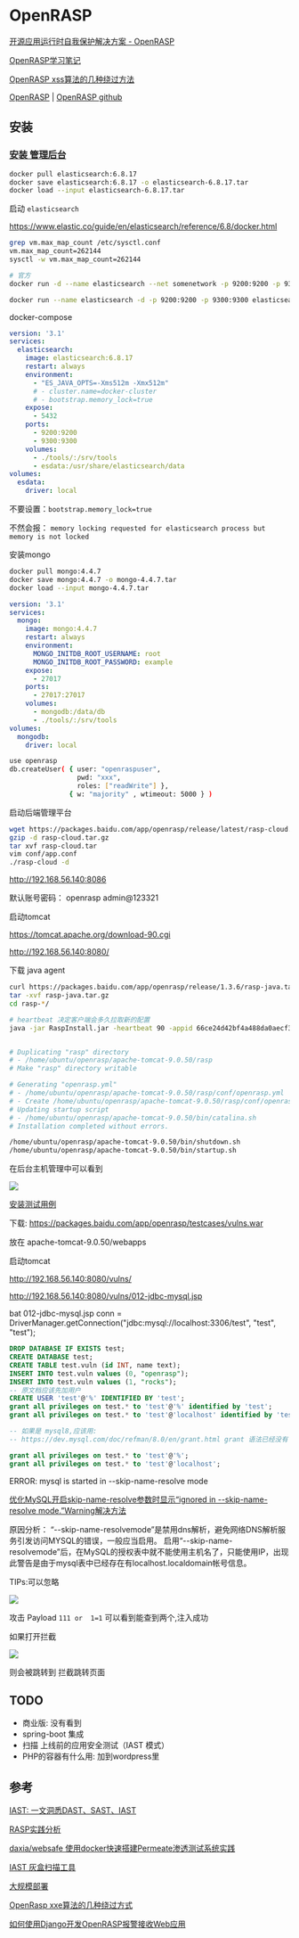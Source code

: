 # OpenRASP

[开源应用运行时自我保护解决方案 - OpenRASP](https://rasp.baidu.com/)

[OpenRASP学习笔记](https://www.anquanke.com/post/id/216886)

[OpenRASP xss算法的几种绕过方法](https://www.anquanke.com/post/id/247612)

[OpenRASP](https://rasp.baidu.com/) |
[OpenRASP github](https://github.com/baidu/openrasp)

## 安装

### [安装 管理后台](https://rasp.baidu.com/doc/install/panel.html)

```bash
docker pull elasticsearch:6.8.17
docker save elasticsearch:6.8.17 -o elasticsearch-6.8.17.tar
docker load --input elasticsearch-6.8.17.tar
```

启动 `elasticsearch`

https://www.elastic.co/guide/en/elasticsearch/reference/6.8/docker.html

```bash
grep vm.max_map_count /etc/sysctl.conf
vm.max_map_count=262144
sysctl -w vm.max_map_count=262144

# 官方
docker run -d --name elasticsearch --net somenetwork -p 9200:9200 -p 9300:9300 -e "discovery.type=single-node" elasticsearch:tag

docker run --name elasticsearch -d -p 9200:9200 -p 9300:9300 elasticsearch:6.8.17
```

docker-compose
```yaml
version: '3.1'
services:
  elasticsearch:
    image: elasticsearch:6.8.17
    restart: always
    environment:
      - "ES_JAVA_OPTS=-Xms512m -Xmx512m"
      # - cluster.name=docker-cluster
      # - bootstrap.memory_lock=true
    expose:
      - 5432
    ports:
      - 9200:9200
      - 9300:9300
    volumes:
      - ./tools/:/srv/tools
      - esdata:/usr/share/elasticsearch/data
volumes:
  esdata:
    driver: local
```

不要设置：`bootstrap.memory_lock=true`

不然会报： `memory locking requested for elasticsearch process but memory is not locked`

安装mongo

```bash
docker pull mongo:4.4.7
docker save mongo:4.4.7 -o mongo-4.4.7.tar 
docker load --input mongo-4.4.7.tar
```

```YAML
version: '3.1'
services:
  mongo:
    image: mongo:4.4.7
    restart: always
    environment:
      MONGO_INITDB_ROOT_USERNAME: root
      MONGO_INITDB_ROOT_PASSWORD: example
    expose:
      - 27017
    ports:
      - 27017:27017
    volumes:
      - mongodb:/data/db
      - ./tools/:/srv/tools
volumes:
  mongodb:
    driver: local
```

```bash
use openrasp
db.createUser( { user: "openraspuser",
                 pwd: "xxx",
                 roles: ["readWrite"] },
               { w: "majority" , wtimeout: 5000 } )
```

启动后端管理平台

```bash
wget https://packages.baidu.com/app/openrasp/release/latest/rasp-cloud.tar.gz
gzip -d rasp-cloud.tar.gz
tar xvf rasp-cloud.tar 
vim conf/app.conf
./rasp-cloud -d
```

http://192.168.56.140:8086

默认账号密码： openrasp admin@123321

启动tomcat

https://tomcat.apache.org/download-90.cgi

http://192.168.56.140:8080/


下载 java agent

```bash
curl https://packages.baidu.com/app/openrasp/release/1.3.6/rasp-java.tar.gz -o rasp-java.tar.gz
tar -xvf rasp-java.tar.gz
cd rasp-*/

# heartbeat 决定客户端会多久拉取新的配置
java -jar RaspInstall.jar -heartbeat 90 -appid 66ce24d42bf4a488da0aecf32c4708a6edca825b -appsecret jtamD1gULeAt6NjIq4bxqh1BapAaDTj65gGVokhE1D4 -backendurl http://192.168.56.140:8086/ -install /home/ubuntu/openrasp/apache-tomcat-9.0.50


# Duplicating "rasp" directory
# - /home/ubuntu/openrasp/apache-tomcat-9.0.50/rasp
# Make "rasp" directory writable

# Generating "openrasp.yml"
# - /home/ubuntu/openrasp/apache-tomcat-9.0.50/rasp/conf/openrasp.yml
# - Create /home/ubuntu/openrasp/apache-tomcat-9.0.50/rasp/conf/openrasp.yml
# Updating startup script
# - /home/ubuntu/openrasp/apache-tomcat-9.0.50/bin/catalina.sh
# Installation completed without errors.

/home/ubuntu/openrasp/apache-tomcat-9.0.50/bin/shutdown.sh
/home/ubuntu/openrasp/apache-tomcat-9.0.50/bin/startup.sh
```

在后台主机管理中可以看到

![](images/2021-07-22-14-24-26.png)

[安装测试用例](https://rasp.baidu.com/doc/install/testcase.html)

下载: https://packages.baidu.com/app/openrasp/testcases/vulns.war

放在 apache-tomcat-9.0.50/webapps

启动tomcat

http://192.168.56.140:8080/vulns/

http://192.168.56.140:8080/vulns/012-jdbc-mysql.jsp

bat 012-jdbc-mysql.jsp
conn = DriverManager.getConnection("jdbc:mysql://localhost:3306/test", "test", "test");  

```sql
DROP DATABASE IF EXISTS test;
CREATE DATABASE test;         
CREATE TABLE test.vuln (id INT, name text);
INSERT INTO test.vuln values (0, "openrasp");
INSERT INTO test.vuln values (1, "rocks");
-- 原文档应该先加用户
CREATE USER 'test'@'%' IDENTIFIED BY 'test';
grant all privileges on test.* to 'test'@'%' identified by 'test';
grant all privileges on test.* to 'test'@'localhost' identified by 'test';

-- 如果是 mysql8,应该用:
-- https://dev.mysql.com/doc/refman/8.0/en/grant.html grant 语法已经没有 identified by 语法了

grant all privileges on test.* to 'test'@'%';
grant all privileges on test.* to 'test'@'localhost';
```

ERROR: mysql is started in --skip-name-resolve mode


[优化MySQL开启skip-name-resolve参数时显示“ignored in --skip-name-resolve mode.”Warning解决方法](https://developer.aliyun.com/article/475220)

原因分析：
“--skip-name-resolvemode”是禁用dns解析，避免网络DNS解析服务引发访问MYSQL的错误，一般应当启用。
启用“--skip-name-resolvemode”后，在MySQL的授权表中就不能使用主机名了，只能使用IP，出现此警告是由于mysql表中已经存在有localhost.localdomain帐号信息。

TIPs:可以忽略

![](images/2021-08-04-16-17-26.png)

攻击 Payload `111 or  1=1` 可以看到能查到两个,注入成功

如果打开拦截

![](images/2021-08-04-17-03-14.png)

则会被跳转到 拦截跳转页面 



## TODO

+ 商业版: 没有看到
+ spring-boot 集成
+ 扫描 上线前的应⽤安全测试（IAST 模式）
+ PHP的容器有什么用: 加到wordpress里

## 参考

[IAST: 一文洞悉DAST、SAST、IAST ](https://www.aqniu.com/learn/46910.html) 

[RASP实践分析](https://segmentfault.com/a/1190000039683378)

[daxia/websafe 使用docker快速搭建Permeate渗透测试系统实践](https://segmentfault.com/a/1190000017151621)

[IAST 灰盒扫描工具](https://github.com/baidu-security/openrasp-iast)

[大规模部署](https://rasp.baidu.com/doc/install/deploy.html)

[OpenRasp xxe算法的几种绕过方式](https://www.anquanke.com/post/id/241107)

[如何使用Django开发OpenRASP报警接收Web应用](https://www.freebuf.com/articles/web/253832.html)